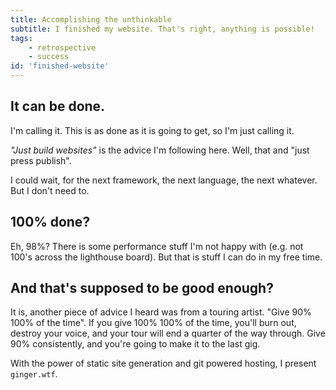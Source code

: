 ```yaml
---
title: Accomplishing the unthinkable
subtitle: I finished my website. That's right, anything is possible!
tags: 
    - retrospective
    - success
id: 'finished-website'
---
```


## It can be done.

I'm calling it. This is as done as it is going to get, so I'm just calling it.

*"Just build websites"* is the advice I'm following here. Well, that and "just press publish".

I could wait, for the next framework, the next language, the next whatever. But I don't need to.

## 100% done?

Eh, 98%? There is some performance stuff I'm not happy with (e.g. not 100's across the lighthouse board). But that is stuff I can do in my free time. 

## And that's supposed to be good enough?

It is, another piece of advice I heard was from a touring artist. "Give 90% 100% of the time". If you give 100% 100% of the time, you'll burn out, destroy your voice, and your tour will end a quarter of the way through. Give 90% consistently, and you're going to make it to the last gig.

With the power of static site generation and git powered hosting, I present `ginger.wtf`.